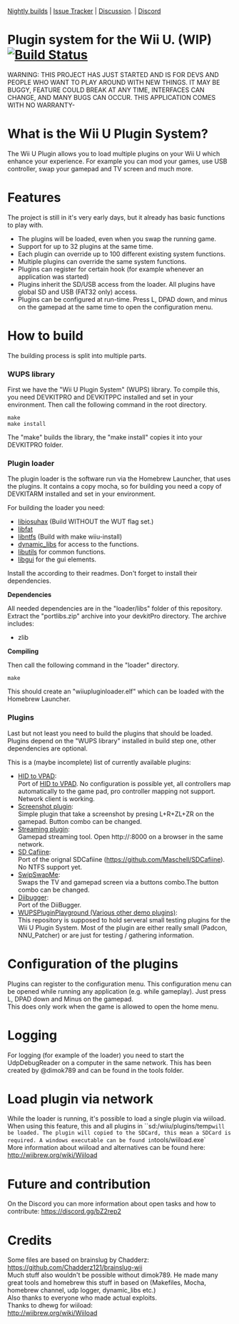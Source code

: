 [Nightly builds](https://github.com/Maschell/WiiUPluginSystem/releases) | [Issue Tracker](https://github.com/Maschell/WiiUPluginSystem/issues) | [Discussion](https://gbatemp.net/threads/wii-u-plugin-system.496659/).  | [Discord](https://discord.gg/bZ2rep2)
# Plugin system for the Wii U. (WIP) [![Build Status](https://api.travis-ci.org/Maschell/WiiUPluginSystem.svg?branch=master)](https://travis-ci.org/Maschell/WiiUPluginSystem)

WARNING: THIS PROJECT HAS JUST STARTED AND IS FOR DEVS AND PEOPLE WHO WANT TO PLAY AROUND WITH NEW THINGS. IT MAY BE BUGGY, FEATURE COULD BREAK AT ANY TIME, INTERFACES CAN CHANGE, AND MANY BUGS CAN OCCUR. THIS APPLICATION COMES WITH NO WARRANTY-

# What is the Wii U Plugin System?

The Wii U Plugin allows you to load multiple plugins on your Wii U which enhance your experience. 
For example you can mod your games, use USB controller, swap your gamepad and TV screen and much more.

# Features

The project is still in it's very early days, but it already has basic functions to play with.

- The plugins will be loaded, even when you swap the running game.
- Support for up to 32 plugins at the same time.
- Each plugin can override up to 100 different existing system functions.
- Multiple plugins can override the same system functions.
- Plugins can register for certain hook (for example whenever an application was started)
- Plugins inherit the SD/USB access from the loader. All plugins have global SD and USB (FAT32 only) access.
- Plugins can be configured at run-time. Press L, DPAD down, and minus on the gamepad at the same time to open the configuration menu.

# How to build

The building process is split into multiple parts. 

### WUPS library
First we have the "Wii U Plugin System" (WUPS) library. 
To compile this, you need DEVKITPRO and DEVKITPPC installed and set in your environment.
Then call the following command in the root directory.

```
make
make install
```
The "make" builds the library, the "make install" copies it into your DEVKITPRO folder.

### Plugin loader
The plugin loader is the software run via the Homebrew Launcher, that uses the plugins.
It contains a copy mocha, so for building you need a copy of DEVKITARM installed and set in your environment.

For building the loader you need:  
- [libiosuhax](https://github.com/dimok789/libiosuhax) (Build WITHOUT the WUT flag set.)
- [libfat](https://github.com/aliaspider/libfat/)
- [libntfs](https://github.com/Maschell/libntfs-wiiu) (Build with make wiiu-install)
- [dynamic_libs](https://github.com/Maschell/dynamic_libs/tree/lib) for access to the functions.
- [libutils](https://github.com/Maschell/libutils) for common functions.  
- [libgui](https://github.com/Maschell/libgui) for the gui elements.

Install the according to their readmes. Don't forget to install their dependencies.

**Dependencies**

All needed dependencies are in the "loader/libs" folder of this repository. Extract the "portlibs.zip" archive into your devkitPro directory.
The archive includes:

- zlib

**Compiling**

Then call the following command in the "loader" directory.

```
make
```

This should create an "wiiupluginloader.elf" which can be loaded with the Homebrew Launcher.

### Plugins

Last but not least you need to build the plugins that should be loaded.
Plugins depend on the "WUPS library" installed in build step one, other dependencies are optional.

This is a (maybe incomplete) list of currently available plugins:

- [HID to VPAD](https://github.com/Maschell/hid_to_vpad/tree/wups):  
Port of [HID to VPAD](https://github.com/Maschell/hid_to_vpad).
No configuration is possible yet, all controllers map automatically to the game pad, pro controller mapping not support. Network client is working.
- [Screenshot plugin](https://github.com/Maschell/ScreenshotWUPS):  
Simple plugin that take a screenshot by presing L+R+ZL+ZR on the gamepad. Button combo can be changed.
- [Streaming plugin](https://github.com/Maschell/StreamingPluginWiiU):  
Gamepad streaming tool. Open http://<ip of your wii u>:8000 on a browser in the same network.
- [SD Cafiine](https://github.com/Maschell/SDCafiine/tree/wups):  
Port of the orignal SDCafiine (https://github.com/Maschell/SDCafiine). No NTFS support yet.
- [SwipSwapMe](https://github.com/Maschell/SwipSwapMe):  
Swaps the TV and gamepad screen via a buttons combo.The button combo can be changed.
- [Diibugger](https://github.com/Maschell/DiiBuggerWUPS):  
Port of the DiiBugger.
- [WUPSPluginPlayground (Various other demo plugins)](https://github.com/Maschell/WUPSPluginPlayground):  
This repository is supposed to hold serveral small testing plugins for the Wii U Plugin System.
Most of the plugin are either really small (Padcon, NNU_Patcher) or are just for testing / gathering information.

# Configuration of the plugins
Plugins can register to the configuration menu.
This configuration menu can be opened while running any application (e.g. while gameplay).
Just press L, DPAD down and Minus on the gamepad.  
This does only work when the game is allowed to open the home menu.

# Logging
For logging (for example of the loader) you need to start the UdpDebugReader on a computer in the same network. 
This has been created by @dimok789 and can be found in the tools folder.

# Load plugin via network
While the loader is running, it's possible to load a single plugin via wiiload.  
When using this feature, this and all plugins in ``sd:/wiiu/plugins/temp` will be loaded. The plugin will copied to the SDCard, this mean a SDCard is required.
A windows executable can be found in `tools/wiiload.exe`  
More information about wiiload and alternatives can be found here: http://wiibrew.org/wiki/Wiiload

# Future and contribution
On the Discord you can more information about open tasks and how to contribute: https://discord.gg/bZ2rep2

# Credits
Some files are based on brainslug by Chadderz:  
https://github.com/Chadderz121/brainslug-wii  
Much stuff also wouldn't be possible without dimok789. He made many great tools and homebrew this stuff in based on (Makefiles, Mocha, homebrew channel, udp logger, dynamic_libs etc.)  
Also thanks to everyone who made actual exploits.  
Thanks to dhewg for wiiload:  
http://wiibrew.org/wiki/Wiiload